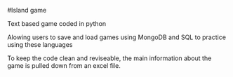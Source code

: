 #Island game

Text based game coded in python

Alowing users to save and load games using MongoDB and SQL to practice using these languages

To keep the code clean and reviseable, the main information about the game is pulled down from an excel file.